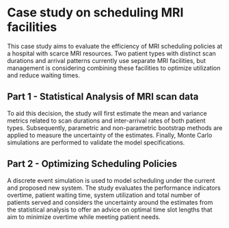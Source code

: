 # Case study on scheduling MRI facilities 

This case study aims to evaluate the efficiency of MRI scheduling policies at a hospital with scarce MRI resources. 
Two patient types with distinct scan durations and arrival patterns currently use separate MRI facilities, but management is considering combining these facilities to optimize utilization and reduce waiting times. 

## Part 1 - Statistical Analysis of MRI scan data 

To aid this decision, the study will first estimate the mean and variance metrics related to scan durations and inter-arrival rates of both patient types. Subsequently, parametric and non-parametric bootstrap methods are applied to measure the uncertainty of the estimates. Finally, Monte Carlo simulations are performed to validate the model specifications. 

## Part 2 - Optimizing Scheduling Policies 

A discrete event simulation is used to model scheduling under the current and proposed new system. The study evaluates the performance indicators  overtime, patient waiting time, system utilization and total number of patients served and considers the uncertainty around the estimates from the statistical analysis to offer an advice on optimal time slot lengths that aim to minimize overtime while meeting patient needs.
